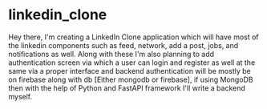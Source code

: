# linkedin_clone

Hey there, I'm creating a LinkedIn Clone application which will have most of the linkedin components such as feed, network, add a post, jobs, and notifications as well.
Along with these I'm also planning to add authentication screen via which a user can login and register as well at the same via a proper interface and backend authentication will be mostly be on firebase along with db [Either mongodb or firebase], if using MongoDB then with the help of Python and FastAPI framework I'll write a backend myself.

